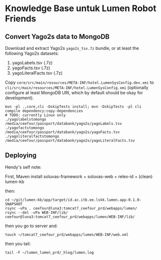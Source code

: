 # Knowledge Base untuk Lumen Robot Friends

## Convert Yago2s data to MongoDB

Download and extract Yago2s `yago2s_tsv.7z` bundle, or at least the following Yago2s datasets:

1. yagoLabels.tsv (.7z)
2. yagoFacts.tsv (.7z)
3. yagoLiteralFacts.tsv (.7z)

Copy `core/src/main/resources/META-INF/hotel.LumenSysConfig.dev.xmi` to `cli/src/main/resources/META-INF/hotel.LumenSysConfig.xmi`
(optionally configure at least MongoDB URI, which by default should be okay for development).

    mvn -pl .,core,cli -DskipTests install; mvn -DskipTests -pl cli compile dependency:copy-dependencies
    # TODO: currently Linux only
    ./yagolabelstomongo /media/ceefour/passport/databank/yago2s/yagoLabels.tsv
    ./yagofactstomongo /media/ceefour/passport/databank/yago2s/yagoFacts.tsv
    ./yagoliteralfactstomongo /media/ceefour/passport/databank/yago2s/yagoLiteralFacts.tsv

## Deploying

Hendy's self note:

First, Maven install soluvas-framework + soluvas-web + relex-id + (clean) lumen-kb

then:

    cd ~/git/lumen-kb/app/target/id.ac.itb.ee.lskk.lumen.app-0.1.0-SNAPSHOT
    rsync -vPa . ceefour@luna3:tomcat7_ceefour_prd/webapps/lumen/
    rsync --del -vPa WEB-INF/lib/ ceefour@luna3:tomcat7_ceefour_prd/webapps/lumen/WEB-INF/lib/

then you go to server and:

    touch ~/tomcat7_ceefour_prd/webapps/lumen/WEB-INF/web.xml

then you tail:

    tail -F ~/lumen_lumen_prd/_hlog/lumen.log
